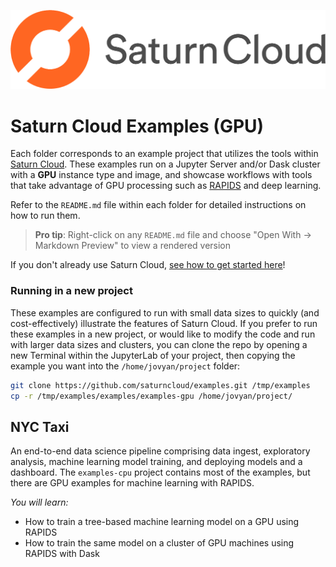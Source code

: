 ![Saturn Cloud](saturn.png)

# Saturn Cloud Examples (GPU)

Each folder corresponds to an example project that utilizes the tools within [Saturn Cloud](https://www.saturncloud.io/s/). These examples run on a Jupyter Server and/or Dask cluster with a **GPU** instance type and image, and showcase workflows with tools that take advantage of GPU processing such as [RAPIDS](http://rapids.ai/) and deep learning.

Refer to the `README.md` file within each folder for detailed instructions on how to run them.

> **Pro tip**: Right-click on any `README.md` file and choose "Open With -> Markdown Preview" to view a rendered version

If you don't already use Saturn Cloud, [see how to get started here](https://www.saturncloud.io/docs/getting-started/)!

### Running in a new project

These examples are configured to run with small data sizes to quickly (and cost-effectively) illustrate the features of Saturn Cloud. If you prefer to run these examples in a new project, or would like to modify the code and run with larger data sizes and clusters, you can clone the repo by opening a new Terminal within the JupyterLab of your project, then copying the example you want into the `/home/jovyan/project` folder:

```bash
git clone https://github.com/saturncloud/examples.git /tmp/examples
cp -r /tmp/examples/examples/examples-gpu /home/jovyan/project/
```

## NYC Taxi

An end-to-end data science pipeline comprising data ingest, exploratory analysis, machine learning model training, and deploying models and a dashboard. The `examples-cpu` project contains most of the examples, but there are GPU examples for machine learning with RAPIDS.

*You will learn:*
- How to train a tree-based machine learning model on a GPU using RAPIDS
- How to train the same model on a cluster of GPU machines using RAPIDS with Dask
